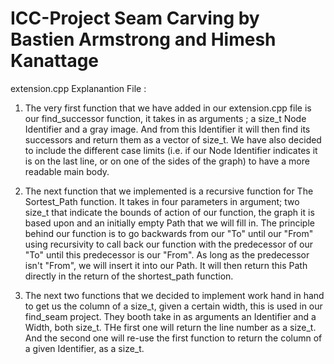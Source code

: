 # ICC-Project Seam Carving by Bastien Armstrong and Himesh Kanattage 
extension.cpp Explanantion File :
1. The very first function that we have added in our extension.cpp file is our find_successor function, it takes in as arguments ;
a size_t Node Identifier and a gray image. And from this Identifier it will then find its successors and return them as a vector of size_t.
We have also decided to include the different case limits (i.e. if our Node Identifier indicates it is on the last line, or on one of the sides of the graph) to have a more readable main body.

2. The next function that we implemented is a recursive function for The Sortest_Path function. It takes in four parameters 
in argument; two size_t that indicate the bounds of action of our function, the graph it is based upon and an initially 
empty Path that we will fill in. The principle behind our function is to go backwards from our "To" until our "From"  
using recursivity to call back our function with the predecessor of our "To" until this predecessor is our "From". As long as the 
predecessor isn't "From", we will insert it into our Path. It will then return this Path directly in the return of the shortest_path function. 
 
3. The next two functions that we decided to implement work hand in hand to get us the column of a size_t, given a certain width, 
this is used in our find_seam project. They booth take in as arguments an Identifier and a Width, both size_t. THe first one
will return the line number as a size_t. And the second one will re-use the first function to return the column of a given Identifier, 
as a size_t.

